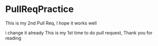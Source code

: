 # PullReqPractice

This is my 2nd Pull Req, I hope it works well

i change it already
This is my 1st time to do pull request, Thank you for reading